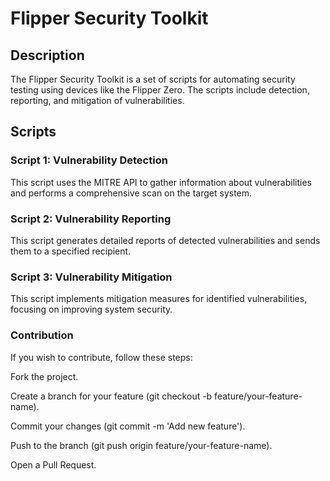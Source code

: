 # Flipper Security Toolkit

## Description

The Flipper Security Toolkit is a set of scripts for automating security testing using devices like the Flipper Zero. The scripts include detection, reporting, and mitigation of vulnerabilities.

## Scripts

### Script 1: Vulnerability Detection

This script uses the MITRE API to gather information about vulnerabilities and performs a comprehensive scan on the target system.

### Script 2: Vulnerability Reporting

This script generates detailed reports of detected vulnerabilities and sends them to a specified recipient.

### Script 3: Vulnerability Mitigation

This script implements mitigation measures for identified vulnerabilities, focusing on improving system security.


### Contribution

If you wish to contribute, follow these steps:

Fork the project.

Create a branch for your feature (git checkout -b feature/your-feature-name).

Commit your changes (git commit -m 'Add new feature').

Push to the branch (git push origin feature/your-feature-name).

Open a Pull Request.
